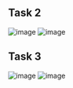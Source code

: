 ## Task 2
![image](https://github.com/user-attachments/assets/de980209-91a4-4375-8f30-9867537dd643)
![image](https://github.com/user-attachments/assets/8a5583a7-15ce-4b3e-b07e-ea86436a9518)

## Task 3
![image](https://github.com/user-attachments/assets/55194f7e-23ad-4774-a9d3-d61bc97f97f3)
![image](https://github.com/user-attachments/assets/24c6aa7c-35ff-4220-8acc-b88faf5d6128)
